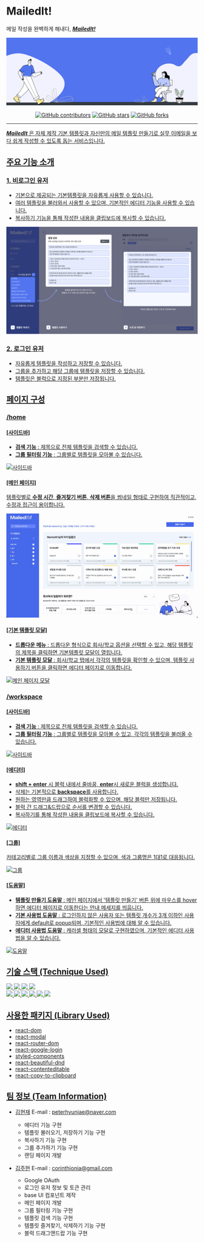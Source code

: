 # MailedIt!

메일 작성을 완벽하게 해내다, [**_MailedIt!_**](https://mailedit.me/)

[![logo](public/img/footerImg.png)](https://mailedit.me/)

<p align="center">
	<a href="https://github.com/Team-MailedIt/mailedit-client/graphs/contributors"><img alt="GitHub contributors" src="https://img.shields.io/github/contributors/Team-MailedIt/mailedit-client?color=success"></a>
	<a href="https://github.com/Team-MailedIt/mailedit-client/stargazers"><img alt="GitHub stars" src="https://img.shields.io/github/stars/Team-MailedIt/mailedit-client"></a>
	<a href="https://github.com/Team-MailedIt/mailedit-client/network"><img alt="GitHub forks" src="https://img.shields.io/github/forks/Team-MailedIt/mailedit-client"></a>
	<a href="https://github.com/Team-MailedIt/mailedit-client/blob/master/LICENSE">
</p>

---

**_MailedIt_** 은 자체 제작 기본 템플릿과 자신만의 메일 템플릿 만들기로 실무 이메일을 보다 쉽게 작성할 수 있도록 돕는 서비스입니다.

## 주요 기능 소개

### 1. 비로그인 유저

- 기본으로 제공되는 기본템플릿을 자유롭게 사용할 수 있습니다.
- 여러 템플릿을 불러와서 사용할 수 있으며, 기본적인 에디터 기능을 사용할 수 있습니다.
- 복사하기 기능을 통해 작성한 내용을 클립보드에 복사할 수 있습니다.

<img src = "public/img/help_img.png"/>

### 2. 로그인 유저

- 자유롭게 템플릿을 작성하고 저장할 수 있습니다.
- 그룹을 추가하고 해당 그룹에 템플릿을 저장할 수 있습니다.
- 템플릿은 블럭으로 지정된 부분만 저장됩니다.

## 페이지 구성

### /home

#### [사이드바]

- **검색 기능** : 제목으로 전체 템플릿을 검색할 수 있습니다.
- **그룹 필터링 기능** : 그룹별로 템플릿을 모아볼 수 있습니다.

![사이드바](gif/sidebar.gif)

#### [메인 페이지]

템플릿별로 **수정 시간**, **즐겨찾기 버튼**, **삭제 버튼**을 썸네일 형태로 구현하여 직관적이고, 수정과 접근이 용이합니다.

![메인 페이지](gif/mainpage.gif)

#### [기본 템플릿 모달]

- **드롭다운 메뉴** : 드롭다운 형식으로 회사/학교 옵션을 선택할 수 있고, 해당 템플릿의 제목을 클릭하면 기본템플릿 모달이 열립니다.
- **기본 템플릿 모달** : 회사/학교 탭에서 각각의 템플릿을 확인할 수 있으며, 템플릿 사용하기 버튼을 클릭하면 에디터 페이지로 이동합니다.

![메인 페이지 모달](gif/mainmodal.gif)

### /workspace

#### [사이드바]

- **검색 기능** : 제목으로 전체 템플릿을 검색할 수 있습니다.
- **그룹 필터링 기능** : 그룹별로 템플릿을 모아볼 수 있고, 각각의 템플릿을 불러올 수 있습니다.

![사이드바](gif/ws_sidebar.gif)

#### [에디터]

- **shift + enter** 시 블럭 내에서 줄바꿈, **enter**시 새로운 블럭을 생성합니다.
- 삭제는 기본적으로 **backspace**를 사용합니다.
- 원하는 영역만큼 드래그하여 블럭화할 수 있으며, 해당 블럭만 저장됩니다.
- 블럭 간 드래그&드랍으로 순서를 변경할 수 있습니다.
- 복사하기를 통해 작성한 내용을 클립보드에 복사할 수 있습니다.

![에디터](gif/editor.gif)

#### [그룹]

카테고리별로 그룹 이름과 색상을 지정할 수 있으며, 색과 그룹명은 1대1로 대응됩니다.

![그룹](gif/group.gif)

#### [도움말]

- **템플릿 만들기 도움말** : 메인 페이지에서 '템플릿 만들기' 버튼 위에 마우스를 hover하면 에디터 페이지로 이동한다는 안내 메세지를 띄웁니다.
- **기본 사용법 도움말** : 로그인하지 않은 사용자 또는 템플릿 개수가 3개 이하인 사용자에게 default로 popup되며, 기본적인 사용법에 대해 알 수 있습니다.
- **에디터 사용법 도움말** : 캐러셀 형태의 모달로 구현하였으며, 기본적인 에디터 사용법을 알 수 있습니다.

![도움말](gif/help.gif)

## 기술 스택 (Technique Used)

<img src="https://img.shields.io/badge/React-61DAFB?style=flat-square&logo=React&logoColor=white"/>
<img src="https://img.shields.io/badge/JavaScript-F7DF1E?style=flat-square&logo=JavaScript&logoColor=white"/>
<img src="https://img.shields.io/badge/styled components-DB7093?style=flat-square&logo=styledcomponents&logoColor=white"/>
<img src="https://img.shields.io/badge/Google OAuth-4285F4?style=flat-square&logo=Google&logoColor=white"/>
<br/>
<img src="https://img.shields.io/badge/Postman-FF6C37?style=flat-square&logo=Postman&logoColor=white"/>
<img src="https://img.shields.io/badge/Figma-F24E1E?style=flat-square&logo=Figma&logoColor=white"/>
<img src="https://img.shields.io/badge/Axios-E01B22?style=flat-square"/>
<img src="https://img.shields.io/badge/Slack-4A154B?style=flat-square&logo=Slack&logoColor=white"/>
<img src="https://img.shields.io/badge/Notion-000000?style=flat-square&logo=Notion&logoColor=white"/>
<img src="https://img.shields.io/badge/Vercel-000000?style=flat-square&logo=Vercel&logoColor=white"/>

## 사용한 패키지 (Library Used)

- react-dom
- react-modal
- react-router-dom
- react-google-login
- styled-components
- react-beautiful-dnd
- react-contenteditable
- react-copy-to-clipboard

## 팀 정보 (Team Information)

- [김현재](https://github.com/itsnowkim) E-mail : [peterhyunjae@naver.com](mailto:peterhyunjae@naver.com)

  - 에디터 기능 구현
  - 템플릿 불러오기, 저장하기 기능 구현
  - 복사하기 기능 구현
  - 그룹 추가하기 기능 구현
  - 랜딩 페이지 개발

- [김주현](https://github.com/corinthionia) E-mail : [corinthionia@gmail.com](mailto:corinthionia@gmail.com)

  - Google OAuth
  - 로그인 유저 정보 및 토큰 관리
  - base UI 컴포넌트 제작
  - 메인 페이지 개발
  - 그룹 필터링 기능 구현
  - 템플릿 검색 기능 구현
  - 템플릿 즐겨찾기, 삭제하기 기능 구현
  - 블럭 드래그앤드랍 기능 구현
